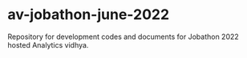 # av-jobathon-june-2022
Repository for development codes and documents for Jobathon 2022 hosted Analytics vidhya.
